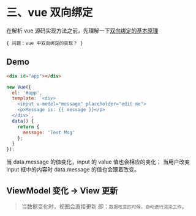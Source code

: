 # 三、vue 双向绑定

在解析 vue 源码实现方法之前，先理解一下[双向绑定的基本原理](./3.双向绑定的基本原理.md)

`{ 问题：vue 中双向绑定的实现？ }`

## Demo

```html
<div id="app"></div>
```

```js
new Vue({
  el: '#app',
  template: `<div>
    <input v-model="message" placeholder="edit me">
    <p>Message is: {{ message }}</p>
  </div>`,
  data() {
    return {
      message: 'Test Msg'
    };
  }
});
```

当 data.message 的值变化，input 的 value 值也会相应的变化；
当用户改变 input 框中的内容时 data.message 的值也会跟着改变。

## ViewModel 变化 -> View 更新

> 当数据变化时，视图会直接更新
> 即：`数据改变的时候，自动进行渲染工作`。
